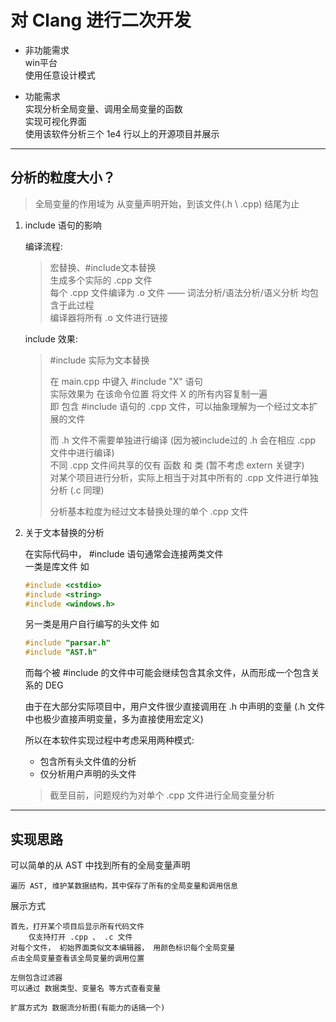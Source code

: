 # 对 Clang 进行二次开发

* 非功能需求  
    win平台  
    使用任意设计模式

* 功能需求  
    实现分析全局变量、调用全局变量的函数  
    实现可视化界面  
    使用该软件分析三个 1e4 行以上的开源项目并展示

---

## 分析的粒度大小？

> 全局变量的作用域为 从变量声明开始，到该文件(.h \ .cpp) 结尾为止

1. include 语句的影响

    编译流程:  
    > 宏替换、#include文本替换  
    > 生成多个实际的 .cpp 文件  
    > 每个 .cpp 文件编译为 .o 文件 —— 词法分析/语法分析/语义分析 均包含于此过程  
    > 编译器将所有 .o 文件进行链接  
    >
    include 效果:  
    >\#include 实际为文本替换
    >
    >在 main.cpp 中键入 #include "X" 语句  
    >实际效果为 在该命令位置 将文件 X 的所有内容复制一遍  
    >即 包含 #include 语句的 .cpp 文件，可以抽象理解为一个经过文本扩展的文件  
    >
    >而 .h 文件不需要单独进行编译 (因为被include过的 .h 会在相应 .cpp 文件中进行编译)  
    >不同 .cpp 文件间共享的仅有 函数 和 类 (暂不考虑 extern 关键字)  
    >对某个项目进行分析，实际上相当于对其中所有的 .cpp 文件进行单独分析 (.c 同理)
    >
    >分析基本粒度为经过文本替换处理的单个 .cpp 文件

2. 关于文本替换的分析

    在实际代码中， #include 语句通常会连接两类文件  
    一类是库文件 如
    ```cpp
    #include <cstdio>
    #include <string>
    #include <windows.h>
    ```
    另一类是用户自行编写的头文件 如
    ```cpp
    #include "parsar.h"
    #include "AST.h"
    ```
    而每个被 #include 的文件中可能会继续包含其余文件，从而形成一个包含关系的 DEG  

    由于在大部分实际项目中，用户文件很少直接调用在 .h 中声明的变量 (.h 文件中也极少直接声明变量，多为直接使用宏定义)
    
    所以在本软件实现过程中考虑采用两种模式:  
    * 包含所有头文件值的分析
    * 仅分析用户声明的头文件

    > 截至目前，问题规约为对单个 .cpp 文件进行全局变量分析

---

## 实现思路

可以简单的从 AST 中找到所有的全局变量声明
    
    遍历 AST, 维护某数据结构，其中保存了所有的全局变量和调用信息

展示方式

    首先，打开某个项目后显示所有代码文件
        仅支持打开 .cpp 、 .c 文件
    对每个文件， 初始界面类似文本编辑器， 用颜色标识每个全局变量
    点击全局变量查看该全局变量的调用位置

    左侧包含过滤器
    可以通过 数据类型、变量名 等方式查看变量

    扩展方式为 数据流分析图(有能力的话搞一个)